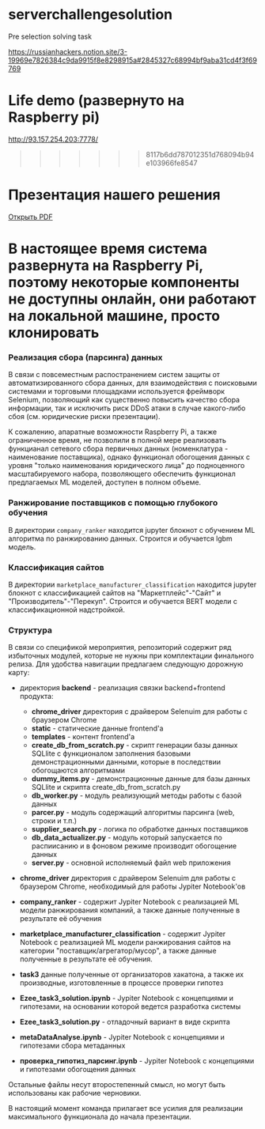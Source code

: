 # serverchallengesolution

Pre selection solving task

https://russianhackers.notion.site/3-19969e7826384c9da9915f8e8298915a#2845327c68994bf9aba31cd4f3f69769

# Life demo (развернуто на Raspberry pi)

http://93.157.254.203:7778/

>>>>>>> 8117b6dd787012351d768094b94e103966fe8547
>>>>>>>
>>>>>>
>>>>>
>>>>
>>>
>>

# Презентация нашего решения

[Открыть PDF](Ezee_case_3_var5.pdf)


# В настоящее время система развернута на Raspberry Pi, поэтому некоторые компоненты не доступны онлайн, они работают на локальной машине, просто клонировать


### Реализация сбора (парсинга) данных

В связи с повсеместным распостранением систем защиты от автоматизированного сбора данных, для взаимодействия с поисковыми системами и торговыми площадками используется фреймворк Selenium, позволяющий как существенно повысить качество сбора информации, так и исключить риск DDoS атаки в случае какого-либо сбоя (см. юридические риски презентации).

К сожалению, апаратные возможности Raspberry Pi, а также ограниченное время, не позволили в полной мере реализовать функцианал сетевого сбора первичных данных  (номенклатура - наименование поставщика), однако функционал обогощения данных с уровня "только наименования юридического лица" до подноценного масштабируемого набора, позволяющего обеспечить функционал предлагаемых ML моделей, доступен в полном объеме.


### Ранжирование поставщиков с помощью глубокого обучения

В директории `company_ranker` находится jupyter блокнот с обучением ML алгоритма по ранжированию данных. Строится и обучается lgbm модель.

### Классификация сайтов

В директории `marketplace_manufacturer_classification` находится jupyter блокнот с классификацией сайтов на "Маркетплейс"-"Сайт" и "Производитель"-"Перекуп". Строится и обучается BERT модели с классификационной надстройкой.



### Структура

В связи со спецификой мероприятия, репозиторий содержит ряд избыточных модулей, которые не нужны при комплектации финального релиза. Для удобства навигации предлагаем следующую дорожную карту:

* директория **backend** - реализация связки backend+frontend продукта:

  * **chrome_driver** директория с драйвером Selenuim для работы с браузером Chrome
  * **static** - статические данные frontend'a
  * **templates** - контент frontend'a
  * **create_db_from_scratch.py** - скрипт генерации базы данных SQLlite с функционалом заполнения базовыми демонстрационными данными, которые в последствии обогощаются алгоритмами
  * **dummy_items.py** - демонстрационные данные для базы данных SQLlite и скрипта create_db_from_scratch.py
  * **db_worker.py** - модуль реализующий методы работы с базой данных
  * **parcer.py** - модуль содержащий алгоритмы парсинга (web, строки и т.п.)
  * **supplier_search.py** - логика по обработке данных поставщиков
  * **db_data_actualizer.py** - модуль который запускается по распиисанию и в фоновом режиме производит обогощение данных
  * **server.py** - основной исполняемый файл web приложения
* **chrome_driver** директория с драйвером Selenuim для работы с браузером Chrome, необходимый для работы Jypiter Notebook'ов
* **company_ranker** - содержит Jypiter Notebook c реализацией ML модели ранжирования компаний, а также данные полученные в результате её обучения
* **marketplace_manufacturer_classification** - содержит Jypiter Notebook c реализацией ML модели ранжирования сайтов на категории "поставщик/агрегатор/мусор", а также данные полученные в результате её обучения.
* **task3** данные полученные от организаторов хакатона, а также их производные, изготовленные в процессе проверки гипотез
* **Ezee_task3_solution.ipynb** - Jypiter Notebook с концепциями и гипотезами, на основании которой ведется разработка системы
* **Ezee_task3_solution.py** - отладочный вариант в виде скрипта
* **metaDataAnalyse.ipynb** - Jypiter Notebook с концепциями и гипотезами сбора метаданных
* **проверка_гипотиз_парсинг.ipynb** - Jypiter Notebook с концепциями и гипотезами обогощения данных

Остальные файлы несут второстепенный смысл, но могут быть использованы как рабочие черновики.

В настоящий момент команда прилагает все усилия для реализации максимального функционала до начала презентации.
